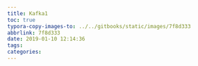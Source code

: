 ```yaml
---
title: Kafka1
toc: true
typora-copy-images-to: ../../gitbooks/static/images/7f8d333
abbrlink: 7f8d333
date: 2019-01-10 12:14:36
tags:
categories:
---
```


